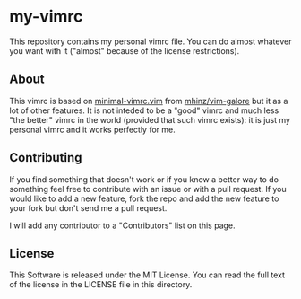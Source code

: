 # my-vimrc
This repository contains my personal vimrc file.
You can do almost whatever you want with it ("almost" because of the license restrictions).

## About
This vimrc is based on [minimal-vimrc.vim](https://github.com/mhinz/vim-galore/blob/master/contents/minimal-vimrc.vim) from [mhinz/vim-galore](https://github.com/mhinz/vim-galore/) but it as a lot of other features.
It is not inteded to be a "good" vimrc and much less "the better" vimrc in the world (provided that such vimrc exists): it is just my personal vimrc and it works perfectly for me.

## Contributing
If you find something that doesn't work or if you know a better way to do something feel free to contribute with an issue or with a pull request.
If you would like to add a new feature, fork the repo and add the new feature to your fork but don't send me a pull request.

I will add any contributor to a "Contributors" list on this page.

## License
This Software is released under the MIT License. You can read the full text of the license in the LICENSE file in this directory.
